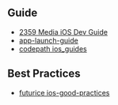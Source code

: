 ## Guide

* [2359 Media iOS Dev Guide](https://github.com/2359media/ios-dev-guide)
* [app-launch-guide](https://github.com/adamwulf/app-launch-guide)
* [codepath ios_guides](https://github.com/codepath/ios_guides)

## Best Practices
* [futurice ios-good-practices](https://github.com/futurice/ios-good-practices)
